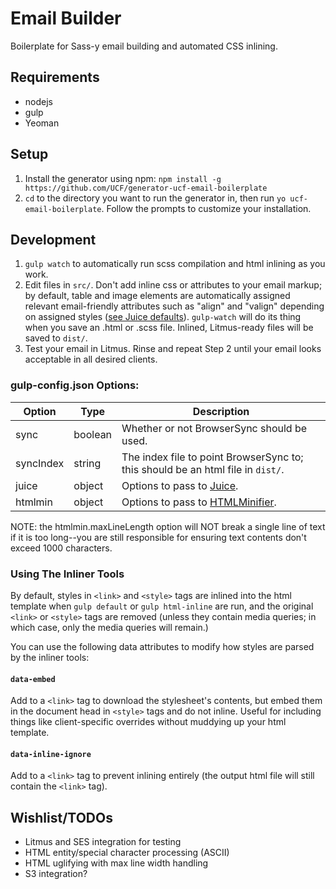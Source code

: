 # Email Builder
Boilerplate for Sass-y email building and automated CSS inlining.

## Requirements
- nodejs
- gulp
- Yeoman

## Setup
1. Install the generator using npm:  `npm install -g https://github.com/UCF/generator-ucf-email-boilerplate`
2. `cd` to the directory you want to run the generator in, then run `yo ucf-email-boilerplate`.  Follow the prompts to customize your installation.


## Development
1. `gulp watch` to automatically run scss compilation and html inlining as you work.
2. Edit files in `src/`.  Don't add inline css or attributes to your email markup; by default, table and image elements are automatically assigned relevant email-friendly attributes such as "align" and "valign" depending on assigned styles ([see Juice defaults](https://github.com/Automattic/juice/blob/8e16f5b1027964e9cc117520c42bfd3fbd9d78f8/client.js#L18-L27)).  `gulp-watch` will do its thing when you save an .html or .scss file.  Inlined, Litmus-ready files will be saved to `dist/`.
3. Test your email in Litmus.  Rinse and repeat Step 2 until your email looks acceptable in all desired clients.

### gulp-config.json Options:

Option | Type | Description
------ | ---- | -----------
sync | boolean | Whether or not BrowserSync should be used.
syncIndex | string | The index file to point BrowserSync to; this should be an html file in `dist/`.
juice | object | Options to pass to [Juice](https://github.com/Automattic/juice#options).
htmlmin | object | Options to pass to [HTMLMinifier](https://github.com/kangax/html-minifier#options-quick-reference).

NOTE: the htmlmin.maxLineLength option will NOT break a single line of text if it is too long--you are still responsible for ensuring text contents don't exceed 1000 characters.

### Using The Inliner Tools
By default, styles in `<link>` and `<style>` tags are inlined into the html template when `gulp default` or `gulp html-inline` are run, and the original `<link>` or `<style>` tags are removed (unless they contain media queries; in which case, only the media queries will remain.)

You can use the following data attributes to modify how styles are parsed by the inliner tools:

#### `data-embed`
Add to a `<link>` tag to download the stylesheet's contents, but embed them in the document head in `<style>` tags and do not inline.  Useful for including things like client-specific overrides without muddying up your html template.

#### `data-inline-ignore`
Add to a `<link>` tag to prevent inlining entirely (the output html file will still contain the `<link>` tag).


## Wishlist/TODOs
- Litmus and SES integration for testing
- HTML entity/special character processing (ASCII)
- HTML uglifying with max line width handling
- S3 integration?

